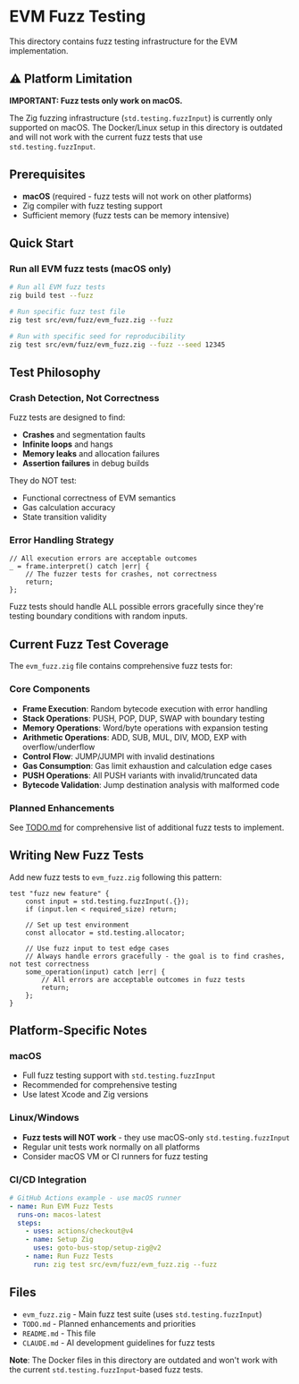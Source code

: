 # EVM Fuzz Testing

This directory contains fuzz testing infrastructure for the EVM implementation. 

## ⚠️ Platform Limitation

**IMPORTANT: Fuzz tests only work on macOS.**

The Zig fuzzing infrastructure (`std.testing.fuzzInput`) is currently only supported on macOS. The Docker/Linux setup in this directory is outdated and will not work with the current fuzz tests that use `std.testing.fuzzInput`.

## Prerequisites

- **macOS** (required - fuzz tests will not work on other platforms)
- Zig compiler with fuzz testing support
- Sufficient memory (fuzz tests can be memory intensive)

## Quick Start

### Run all EVM fuzz tests (macOS only)
```bash
# Run all EVM fuzz tests 
zig build test --fuzz

# Run specific fuzz test file
zig test src/evm/fuzz/evm_fuzz.zig --fuzz

# Run with specific seed for reproducibility
zig test src/evm/fuzz/evm_fuzz.zig --fuzz --seed 12345
```

## Test Philosophy

### Crash Detection, Not Correctness
Fuzz tests are designed to find:
- **Crashes** and segmentation faults
- **Infinite loops** and hangs
- **Memory leaks** and allocation failures
- **Assertion failures** in debug builds

They do NOT test:
- Functional correctness of EVM semantics
- Gas calculation accuracy
- State transition validity

### Error Handling Strategy
```zig
// All execution errors are acceptable outcomes
_ = frame.interpret() catch |err| {
    // The fuzzer tests for crashes, not correctness
    return;
};
```

Fuzz tests should handle ALL possible errors gracefully since they're testing boundary conditions with random inputs.

## Current Fuzz Test Coverage

The `evm_fuzz.zig` file contains comprehensive fuzz tests for:

### Core Components
- **Frame Execution**: Random bytecode execution with error handling
- **Stack Operations**: PUSH, POP, DUP, SWAP with boundary testing
- **Memory Operations**: Word/byte operations with expansion testing  
- **Arithmetic Operations**: ADD, SUB, MUL, DIV, MOD, EXP with overflow/underflow
- **Control Flow**: JUMP/JUMPI with invalid destinations
- **Gas Consumption**: Gas limit exhaustion and calculation edge cases
- **PUSH Operations**: All PUSH variants with invalid/truncated data
- **Bytecode Validation**: Jump destination analysis with malformed code

### Planned Enhancements
See [TODO.md](TODO.md) for comprehensive list of additional fuzz tests to implement.

## Writing New Fuzz Tests

Add new fuzz tests to `evm_fuzz.zig` following this pattern:

```zig
test "fuzz new feature" {
    const input = std.testing.fuzzInput(.{});
    if (input.len < required_size) return;
    
    // Set up test environment
    const allocator = std.testing.allocator;
    
    // Use fuzz input to test edge cases
    // Always handle errors gracefully - the goal is to find crashes, not test correctness
    some_operation(input) catch |err| {
        // All errors are acceptable outcomes in fuzz tests
        return;
    };
}
```

## Platform-Specific Notes

### macOS
- Full fuzz testing support with `std.testing.fuzzInput`
- Recommended for comprehensive testing
- Use latest Xcode and Zig versions

### Linux/Windows  
- **Fuzz tests will NOT work** - they use macOS-only `std.testing.fuzzInput`
- Regular unit tests work normally on all platforms
- Consider macOS VM or CI runners for fuzz testing

### CI/CD Integration
```yaml
# GitHub Actions example - use macOS runner
- name: Run EVM Fuzz Tests
  runs-on: macos-latest
  steps:
    - uses: actions/checkout@v4
    - name: Setup Zig
      uses: goto-bus-stop/setup-zig@v2
    - name: Run Fuzz Tests
      run: zig test src/evm/fuzz/evm_fuzz.zig --fuzz
```

## Files

- `evm_fuzz.zig` - Main fuzz test suite (uses `std.testing.fuzzInput`)
- `TODO.md` - Planned enhancements and priorities  
- `README.md` - This file
- `CLAUDE.md` - AI development guidelines for fuzz tests

**Note**: The Docker files in this directory are outdated and won't work with the current `std.testing.fuzzInput`-based fuzz tests.